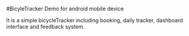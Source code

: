 #BicyleTracker Demo for android mobile device

It is a simple bicycleTracker including booking, daily tracker, dashboard interface and feedback system.
